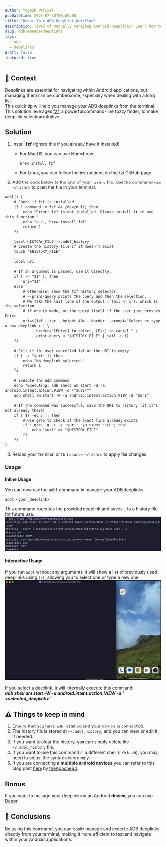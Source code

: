 ```yaml
---
author: Yogesh Paliyal
pubDatetime: 2025-07-30T00:00:00
title: "Boost Your ADB Deeplink Workflow"
description: Tired of manually managing Android deeplinks? Learn how to streamline your ADB workflow and quickly launch deeplinks directly from your terminal
slug: adb-manage-deeplinks
tags:
  - adb
  - deeplinks
draft: false
featured: true
---
```


## 📜 Context
Deeplinks are essential for navigating within Android applications, but managing them can be cumbersome, especially when dealing with a long list.  
This quick tip will help you manage your ADB deeplinks from the terminal.  
This solution leverages [fzf](https://github.com/junegunn/fzf), a powerful command-line fuzzy finder, to make deeplink selection intuitive.

## Solution
1. Install **fzf** (Ignore this if you already have it installed)
   - For MacOS, you can use Homebrew:
     ```shell
     brew install fzf
     ```
   - For Linux, you can follow the instructions on the fzf GitHub page.

2. Add the code below to the end of your `.zshrc` file. Use the command `vim ~/.zshrc` to open the file in your terminal.
```shell
adbl() {
    # Check if fzf is installed
    if ! command -v fzf &> /dev/null; then
        echo "Error: fzf is not installed. Please install it to use this function."
        echo "e.g., brew install fzf"
        return 1
    fi

    local HISTORY_FILE=~/.adbl_history
    # Create the history file if it doesn't exist
    touch "$HISTORY_FILE"

    local uri

    # If an argument is passed, use it directly.
    if [ -n "$1" ]; then
        uri="$1"
    else
        # Otherwise, show the fzf history selector.
        # --print-query prints the query and then the selection.
        # We take the last line of the output (`tail -n 1`), which is the selection
        # if one is made, or the query itself if the user just presses Enter.
        uri=$(fzf --tac --height 40% --border --prompt="Select or type a new deeplink > " \
            --header="[Enter] to select, [Esc] to cancel." \
            --print-query < "$HISTORY_FILE" | tail -n 1)
    fi

    # Exit if the user cancelled fzf or the URI is empty
    if [ -z "$uri" ]; then
        echo "No deeplink selected."
        return 1
    fi

    # Execute the adb command
    echo "Executing: adb shell am start -W -a android.intent.action.VIEW -d \"$uri\""
    adb shell am start -W -a android.intent.action.VIEW -d "$uri"

    # If the command was successful, save the URI to history (if it's not already there)
    if [ $? -eq 0 ]; then
        # Use grep to check if the exact line already exists
        if ! grep -q -F -x "$uri" "$HISTORY_FILE"; then
            echo "$uri" >> "$HISTORY_FILE"
        fi
    fi
}
```

3. Reload your terminal or run `source ~/.zshrc` to apply the changes.

### Usage
#### Inline Usage
You can now use the `adbl` command to manage your ADB deeplinks:
```shell
adbl <your_deeplink>
```
This command executes the provided deeplink and saves it to a history file for future use.
![adb-manage-deeplink-1.png](../../assets/adb-manage-deeplink-1.png)

#### Interactive Usage
If you run `adbl` without any arguments, it will show a list of previously used deeplinks using `fzf`, allowing you to select one or type a new one.
![adb-manage-deeplink.gif](../../assets/adb-manage-deeplink.gif)

If you select a deeplink, it will internally execute this command:   
_**adb shell am start -W -a android.intent.action.VIEW -d "<selected_deeplink>"**_

## ⚠️ Things to keep in mind
1. Ensure that you have `adb` installed and your device is connected.
2. The history file is stored at `~/.adbl_history`, and you can view or edit it if needed.
3. If you want to clear the history, you can simply delete the `~/.adbl_history` file.
4. If you want to use this command in a different shell (like `bash`), you may need to adjust the syntax accordingly.
5. If you are connecting a **multiple android devices** you can refer to this blog post [here](https://medium.com/@theapache64/adb-say-bye-to-multi-device-error-240ba10777a2) by [theApache64](https://github.com/theapache64).

## Bonus
If you want to manage your deeplinks in an Android **device**, you can use [Deepr](https://github.com/yogeshpaliyal/Deepr)

## 📒 Conclusions
By using this command, you can easily manage and execute ADB deeplinks directly from your terminal, making it more efficient to test and navigate within your Android applications.

